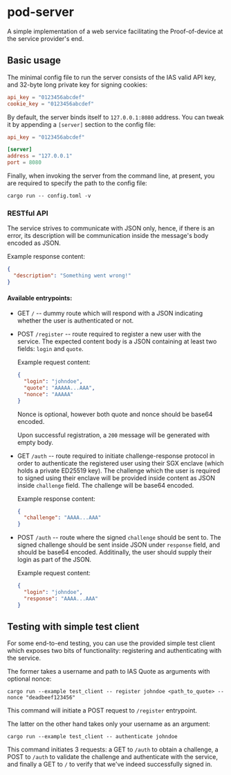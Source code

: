 # pod-server

A simple implementation of a web service facilitating the Proof-of-device
at the service provider's end.

## Basic usage

The minimal config file to run the server consists of the IAS valid API key,
and 32-byte long private key for signing cookies:

```toml
api_key = "0123456abcdef"
cookie_key = "0123456abcdef"
```

By default, the server binds itself to `127.0.0.1:8080` address. You can tweak
it by appending a `[server]` section to the config file:

```toml
api_key = "0123456abcdef"

[server]
address = "127.0.0.1"
port = 8080
```

Finally, when invoking the server from the command line, at present, you are
required to specify the path to the config file:

```
cargo run -- config.toml -v
```

### RESTful API

The service strives to communicate with JSON only, hence, if there is an error,
its description will be communication inside the message's body encoded as JSON.

Example response content:

```json
{
  "description": "Something went wrong!"
}
```

#### Available entrypoints:

* GET `/` -- dummy route which will respond with a JSON indicating whether the user
  is authenticated or not.


* POST `/register` -- route required to register a new user with the service. The
  expected content body is a JSON containing at least two fields: `login` and
  `quote`.

  Example request content:

  ```json
  {
    "login": "johndoe",
    "quote": "AAAAA...AAA",
    "nonce": "AAAAA"
  }
  ```

  Nonce is optional, however both quote and nonce should be base64 encoded.

  Upon successful registration, a `200` message will be generated with empty
  body.

* GET `/auth` -- route required to initiate challenge-response protocol in order
  to authenticate the registered user using their SGX enclave (which holds a
  private ED25519 key). The challenge which the user is required to signed using
  their enclave will be provided inside content as JSON inside `challenge` field.
  The challenge will be base64 encoded.

  Example response content:

  ```json
  {
    "challenge": "AAAA...AAA"
  }
  ```

* POST `/auth` -- route where the signed `challenge` should be sent to. The signed
  challenge should be sent inside JSON under `response` field, and should be base64
  encoded. Additinally, the user should supply their login as part of the JSON.

  Example request content:

  ```json
  {
    "login": "johndoe",
    "response": "AAAA...AAA"
  }
  ```

## Testing with simple test client

For some end-to-end testing, you can use the provided simple test client which
exposes two bits of functionality: registering and authenticating with the
service.

The former takes a username and path to IAS Quote as arguments with
optional nonce:

```
cargo run --example test_client -- register johndoe <path_to_quote> --nonce "deadbeef123456"
```

This command will initiate a POST request to `/register` entrypoint.

The latter on the other hand takes only your username as an argument:

```
cargo run --example test_client -- authenticate johndoe
```

This command initiates 3 requests: a GET to `/auth` to obtain a challenge,
a POST to `/auth` to validate the challenge and authenticate with the
service, and finally a GET to `/` to verify that we've indeed successfully
signed in.

